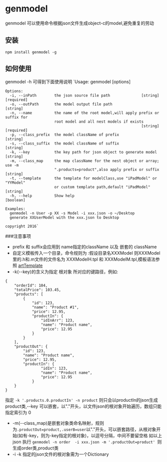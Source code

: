 # genmodel
genmodel 可以使用命令根据json文件生成object-c的model,避免重复的劳动
## 安装
	npm install genmodel -g
## 如何使用
genmodel -h 可得到下面使用说明
	`Usage: genmodel [options]
	
	Options:
	  -i, --inPath        the json source file path              [string] [required]
	  -o, --outPath       the model output file path                        [string]
	  -n, --name          the name of the root model,will apply prefix or suffix for
	                      root model and all nest models if exists
	                                                             [string] [required]
	  -p, --class_prefix  the model className of prefix                     [string]
	  -s, --class_suffix  the model className of suffix                     [string]
	  -k, --key           the key path for json object to generate model         [string]
	  -m, --class_map     the map className for the nest object or array; use -m
	                      ".products=product",also apply prefix or suffix   [string]
	  -t, --template      the template for modelClass,use "iPadModel" or "YYModel"
	                      or custom template path,default "iPadModel"       [string]
	  -h, --help          Show help                                        [boolean]
	
	Examples:
	  genmodel -n User -p XX -s Model -i xxx.json -o ~/Desktop 
	  generate XXUserModel with the xxx.json to Desktop
	
	copyright 2016`
	
###注意事项
* prefix 和 suffix会应用到 name指定的className 以及 嵌套的 className
* 自定义模板传入一个目录，命令规则为 :假设目录名XXXModel 则XXXModel 里的.h和.m文件的文件名为 XXXModelH.tpl 和 XXXModelM.tpl,模板语法参照 [artTemplate](https://github.com/aui/artTemplate/wiki/syntax:simple)
* -k(--key)的含义为指定 根对象 所对应的键路径，例如:
```
{
    "orderId": 104,
    "totalPrice": 103.45,
    "products": [
        {
            "id": 123,
            "name": "Product #1",
            "price": 12.95,
            "productIn": {
                "idInArr": 123,
                "name": "Product name",
                "price": 12.95
            }
        }
    ],
    "productOut": {
        "id": 123,
        "name": "Product name",
        "price": 12.95,
		"productIn": {
                "idIn": 123,
                "name": "Product name",
                "price": 12.95
            }
    }
}
```
指定 `-k '.products.0.productIn' -n product` 则只会以productIn的json生成product类,--key 可以嵌套，以"."开头，以文件json的根对象开始遍历，数组只能指定索引为 0
* -m(--class_map)是嵌套对象类命名映射，规则为`.productOut=product,.userB=user`以"."开头，可以嵌套路径，从根对象开始(如有-key，则为-key指定的根对象)，以逗号分隔，中间不要留空格 如以上json 执行 `genmodel -n order  -i xxx.json -m '.productOut=product' `则生成order类,product类
* -i -k 指定的json文件的根对象需为一个Dictionary



